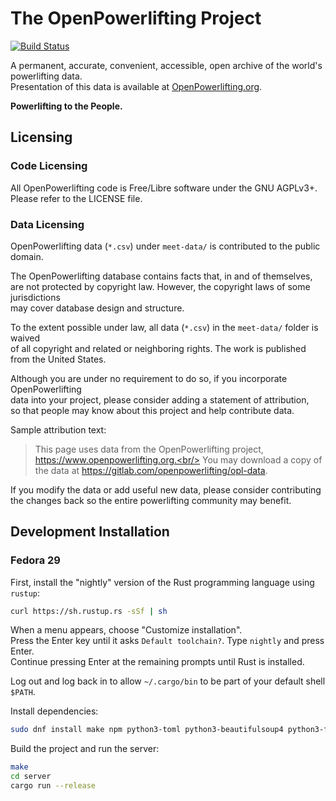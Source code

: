 # The OpenPowerlifting Project

[![Build Status](https://gitlab.com/openpowerlifting/opl-data/badges/master/pipeline.svg)](https://gitlab.com/openpowerlifting/opl-data/commits/master)

A permanent, accurate, convenient, accessible, open archive of the world's powerlifting data.<br/>
Presentation of this data is available at [OpenPowerlifting.org](https://www.openpowerlifting.org).

**Powerlifting to the People.**

## Licensing

### Code Licensing

All OpenPowerlifting code is Free/Libre software under the GNU AGPLv3+.<br/>
Please refer to the LICENSE file.

### Data Licensing

OpenPowerlifting data (`*.csv`) under `meet-data/` is contributed to the public domain.

The OpenPowerlifting database contains facts that, in and of themselves,<br/>
are not protected by copyright law. However, the copyright laws of some jurisdictions<br/>
may cover database design and structure.

To the extent possible under law, all data (`*.csv`) in the `meet-data/` folder is waived</br>
of all copyright and related or neighboring rights. The work is published from the United States.

Although you are under no requirement to do so, if you incorporate OpenPowerlifting</br>
data into your project, please consider adding a statement of attribution,</br>
so that people may know about this project and help contribute data.

Sample attribution text:

> This page uses data from the OpenPowerlifting project, https://www.openpowerlifting.org.<br/>
> You may download a copy of the data at https://gitlab.com/openpowerlifting/opl-data.

If you modify the data or add useful new data, please consider contributing<br/>
the changes back so the entire powerlifting community may benefit.

## Development Installation

### Fedora 29

First, install the "nightly" version of the Rust programming language using `rustup`:

```bash
curl https://sh.rustup.rs -sSf | sh
```

When a menu appears, choose "Customize installation".<br/>
Press the Enter key until it asks `Default toolchain?`. Type `nightly` and press Enter.<br/>
Continue pressing Enter at the remaining prompts until Rust is installed.


Log out and log back in to allow `~/.cargo/bin` to be part of your default shell `$PATH`.

Install dependencies:

```bash
sudo dnf install make npm python3-toml python3-beautifulsoup4 python3-flake8 ansible parallel uglify-js
```

Build the project and run the server:

```bash
make
cd server
cargo run --release
```
